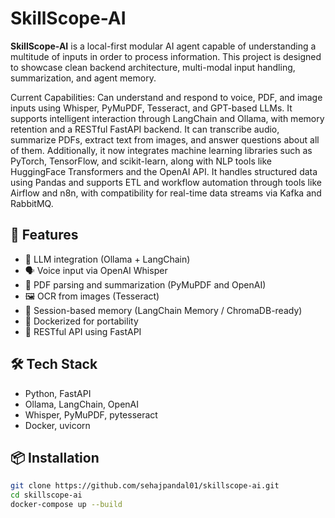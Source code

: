 # SkillScope-AI

**SkillScope-AI** is a local-first modular AI agent capable of understanding a multitude of inputs in order to process information. This project is designed to showcase clean backend architecture, multi-modal input handling, summarization, and agent memory.

Current Capabilities: Can understand and respond to voice, PDF, and image inputs using Whisper, PyMuPDF, Tesseract, and GPT-based LLMs. It supports intelligent interaction through LangChain and Ollama, with memory retention and a RESTful FastAPI backend. It can transcribe audio, summarize PDFs, extract text from images, and answer questions about all of them. Additionally, it now integrates machine learning libraries such as PyTorch, TensorFlow, and scikit-learn, along with NLP tools like HuggingFace Transformers and the OpenAI API. It handles structured data using Pandas and supports ETL and workflow automation through tools like Airflow and n8n, with compatibility for real-time data streams via Kafka and RabbitMQ.

## 🚀 Features
- 🧠 LLM integration (Ollama + LangChain)
- 🗣️ Voice input via OpenAI Whisper
- 📄 PDF parsing and summarization (PyMuPDF and OpenAI)
- 🖼️ OCR from images (Tesseract)
- 💬 Session-based memory (LangChain Memory / ChromaDB-ready)
- 🐳 Dockerized for portability
- 🔌 RESTful API using FastAPI

## 🛠️ Tech Stack
- Python, FastAPI
- Ollama, LangChain, OpenAI
- Whisper, PyMuPDF, pytesseract
- Docker, uvicorn

## 📦 Installation
```bash
git clone https://github.com/sehajpandal01/skillscope-ai.git
cd skillscope-ai
docker-compose up --build

